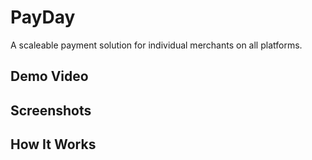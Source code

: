 # PayDay

A scaleable payment solution for individual merchants on all platforms.

## Demo Video

## Screenshots

## How It Works
